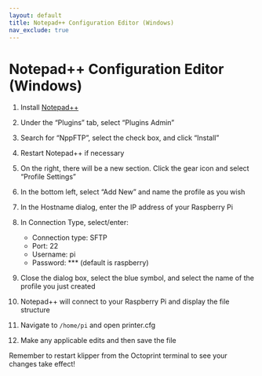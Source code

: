 ```yaml
---
layout: default
title: Notepad++ Configuration Editor (Windows)
nav_exclude: true
---
```


# Notepad++ Configuration Editor (Windows)

1. Install [Notepad++](https://notepad-plus-plus.org)

2. Under the “Plugins” tab, select “Plugins Admin”

3. Search for “NppFTP”, select the check box, and click “Install”

4. Restart Notepad++ if necessary

5. On the right, there will be a new section. Click the gear icon and select “Profile Settings”

6. In the bottom left, select “Add New” and name the profile as you wish

7. In the Hostname dialog, enter the IP address of your Raspberry Pi

8. In Connection Type, select/enter:

   - Connection type: SFTP
   - Port: 22
   - Username: pi
   - Password: \*\*\* (default is raspberry)

9. Close the dialog box, select the blue symbol, and select the name of the profile you just created

10. Notepad++ will connect to your Raspberry Pi and display the file structure

11. Navigate to `/home/pi` and open printer.cfg

12. Make any applicable edits and then save the file

Remember to restart klipper from the Octoprint terminal to see your changes take effect!
